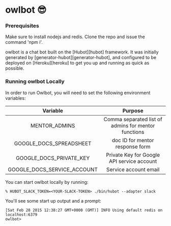 # owlbot 😎

### Prerequisites
Make sure to install nodejs and redis. Clone the repo and issue the command 'npm i'.

owlbot is a chat bot built on the [Hubot][hubot] framework. It was
initially generated by [generator-hubot][generator-hubot], and configured to be
deployed on [Heroku][heroku] to get you up and running as quick as possible.

### Running owlbot Locally

In order to run Owlbot, you will need to set the following environment variables:

| Variable | Purpose|
|:--------:|:------:|
|MENTOR_ADMINS| Comma separated list of admins for mentor functions |
|GOOGLE_DOCS_SPREADSHEET | doc ID for mentor response form |
|GOOGLE_DOCS_PRIVATE_KEY| Private Key for Google API service account |
|GOOGLE_DOCS_SERVICE_ACCOUNT| Service account email|

You can start owlbot locally by running:

    % HUBOT_SLACK_TOKEN=<YOUR-SLACK-TOKEN> ./bin/hubot --adapter slack

You'll see some start up output and a prompt:

    [Sat Feb 28 2015 12:38:27 GMT+0000 (GMT)] INFO Using default redis on localhost:6379
    owlbot>
